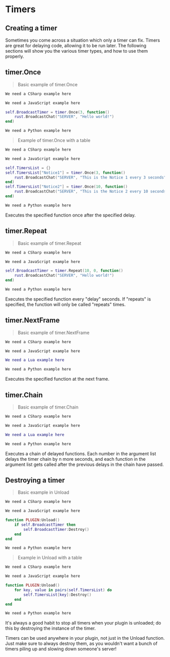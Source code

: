 # Timers

## Creating a timer

Sometimes you come across a situation which only a timer can fix. Timers are great for delaying code, allowing it to be run later. The following sections will show you the various timer types, and how to use them properly.

## timer.Once

> Basic example of timer.Once

``` csharp
We need a CSharp example here
```

``` javascript
We need a JavaScript example here
```

``` lua
self.BroadcastTimer = timer.Once(3, function()
    rust.BroadcastChat("SERVER", "Hello world!")
end)
```

``` python
We need a Python example here
```

> Example of timer.Once with a table

``` csharp
We need a CSharp example here
```

``` javascript
We need a JavaScript example here
```

``` lua
self.TimersList = {}
self.TimersList["Notice1"] = timer.Once(3, function()
    rust.BroadcastChat("SERVER", "This is the Notice 1 every 3 seconds")
end)
self.TimersList["Notice2"] = timer.Once(10, function()
    rust.BroadcastChat("SERVER", "This is the Notice 2 every 10 seconds")
end)
```

``` python
We need a Python example here
```

Executes the specified function once after the specified delay.

## timer.Repeat

> Basic example of timer.Repeat

``` csharp
We need a CSharp example here
```

``` javascript
We need a JavaScript example here
```

``` lua
self.BroadcastTimer = timer.Repeat(10, 0, function()
    rust.BroadcastChat("SERVER", "Hello world!")
end)
```

``` python
We need a Python example here
```

Executes the specified function every "delay" seconds. If "repeats" is specified, the function will only be called "repeats" times.

## timer.NextFrame

> Basic example of timer.NextFrame

``` csharp
We need a CSharp example here
```

``` javascript
We need a JavaScript example here
```

``` lua
We need a Lua example here
```

``` python
We need a Python example here
```

Executes the specified function at the next frame.

## timer.Chain

> Basic example of timer.Chain

``` csharp
We need a CSharp example here
```

``` javascript
We need a JavaScript example here
```

``` lua
We need a Lua example here
```

``` python
We need a Python example here
```

Executes a chain of delayed functions. Each number in the argument list delays the timer chain by n more seconds, and each function in the argument list gets called after the previous delays in the chain have passed.

## Destroying a timer

> Basic example in Unload

``` csharp
We need a CSharp example here
```

``` javascript
We need a JavaScript example here
```

``` lua
function PLUGIN:Unload()
    if self.BroadcastTimer then
        self.BroadcastTimer:Destroy()
    end
end
```

``` python
We need a Python example here
```

> Example in Unload with a table

``` csharp
We need a CSharp example here
```

``` javascript
We need a JavaScript example here
```

``` lua
function PLUGIN:Unload()
    for key, value in pairs(self.TimersList) do
        self.TimersList[key]:Destroy()
    end
end
```

``` python
We need a Python example here
```

It's always a good habit to stop all timers when your plugin is unloaded; do this by destroying the instance of the timer.

Timers can be used anywhere in your plugin, not just in the Unload function. Just make sure to always destroy them, as you wouldn't want a bunch of timers piling up and slowing down someone's server!
